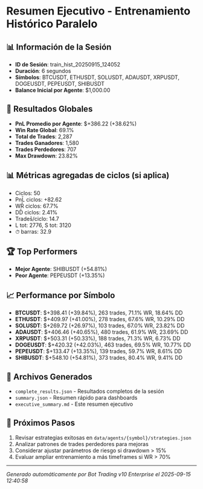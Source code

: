 # Resumen Ejecutivo - Entrenamiento Histórico Paralelo

## 📊 Información de la Sesión
- **ID de Sesión**: train_hist_20250915_124052
- **Duración**: 6 segundos
- **Símbolos**: BTCUSDT, ETHUSDT, SOLUSDT, ADAUSDT, XRPUSDT, DOGEUSDT, PEPEUSDT, SHIBUSDT
- **Balance Inicial por Agente**: $1,000.00

## 🎯 Resultados Globales
- **PnL Promedio por Agente**: $+386.22 (+38.62%)
- **Win Rate Global**: 69.1%
- **Total de Trades**: 2,287
- **Trades Ganadores**: 1,580
- **Trades Perdedores**: 707
- **Max Drawdown**: 23.82%

## 📊 Métricas agregadas de ciclos (si aplica)
- Ciclos: 50
- PnL̄ ciclos: +82.62
- WR̄ ciclos: 67.7%
- DD̄ ciclos: 2.41%
- Trades̄/ciclo: 14.7
- L tot: 2776, S tot: 3120
- ⏱̄ barras: 32.9


## 🏆 Top Performers
- **Mejor Agente**: SHIBUSDT (+54.81%)
- **Peor Agente**: PEPEUSDT (+13.35%)

## 📈 Performance por Símbolo
- **BTCUSDT**: $+398.41 (+39.84%), 263 trades, 71.1% WR, 18.64% DD
- **ETHUSDT**: $+409.97 (+41.00%), 278 trades, 67.6% WR, 10.29% DD
- **SOLUSDT**: $+269.72 (+26.97%), 103 trades, 67.0% WR, 23.82% DD
- **ADAUSDT**: $+406.46 (+40.65%), 480 trades, 61.9% WR, 23.69% DD
- **XRPUSDT**: $+503.31 (+50.33%), 188 trades, 71.3% WR, 6.73% DD
- **DOGEUSDT**: $+420.32 (+42.03%), 463 trades, 69.5% WR, 10.77% DD
- **PEPEUSDT**: $+133.47 (+13.35%), 139 trades, 59.7% WR, 8.61% DD
- **SHIBUSDT**: $+548.10 (+54.81%), 373 trades, 80.4% WR, 9.41% DD

## 📁 Archivos Generados
- `complete_results.json` - Resultados completos de la sesión
- `summary.json` - Resumen rápido para dashboards
- `executive_summary.md` - Este resumen ejecutivo

## 🎯 Próximos Pasos
1. Revisar estrategias exitosas en `data/agents/{symbol}/strategies.json`
2. Analizar patrones de trades perdedores para mejoras
3. Considerar ajustar parámetros de riesgo si drawdown > 15%
4. Evaluar ampliar entrenamiento a más timeframes si WR > 70%

---
*Generado automáticamente por Bot Trading v10 Enterprise el 2025-09-15 12:40:58*

